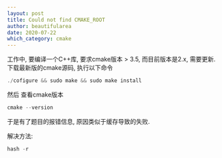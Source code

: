 ```yaml
---
layout: post
title: Could not find CMAKE_ROOT
author: beautifularea
date: 2020-07-22
which_category: cmake
---
```


工作中, 要编译一个C++库, 要求cmake版本 > 3.5, 而目前版本是2.x, 需要更新.  
下载最新版的cmake源码, 执行以下命令
```c
./cofigure && sudo make && sudo make install
```
然后 查看cmake版本
```c
cmake --version
```
于是有了题目的报错信息, 原因类似于缓存导致的失败.

解决方法:
```c
hash -r
```


